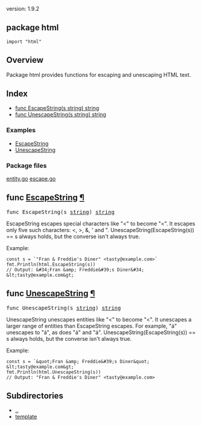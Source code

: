 version: 1.9.2
## package html

  `import "html"`

## Overview

Package html provides functions for escaping and unescaping HTML text.

## Index

- [func EscapeString(s string) string](#EscapeString)
- [func UnescapeString(s string) string](#UnescapeString)

### Examples

- [EscapeString](#example_EscapeString)
- [UnescapeString](#example_UnescapeString)

### Package files
 [entity.go](//github.com/golang/go/blob/2ea7d3461bb41d0ae12b56ee52d43314bcdb97f9/src/html/entity.go) [escape.go](//github.com/golang/go/blob/2ea7d3461bb41d0ae12b56ee52d43314bcdb97f9/src/html/escape.go)

<h2 id="EscapeString">func <a href="//github.com/golang/go/blob/2ea7d3461bb41d0ae12b56ee52d43314bcdb97f9/src/html/escape.go#L168">EscapeString</a>
    <a href="#EscapeString">¶</a></h2>
<pre>func EscapeString(s <a href="/builtin/#string">string</a>) <a href="/builtin/#string">string</a></pre>

EscapeString escapes special characters like "<" to become "&lt;". It escapes
only five such characters: <, >, &, ' and ". UnescapeString(EscapeString(s)) ==
s always holds, but the converse isn't always true.

<a id="example_EscapeString"></a>
Example:

    const s = `"Fran & Freddie's Diner" <tasty@example.com>`
    fmt.Println(html.EscapeString(s))
    // Output: &#34;Fran &amp; Freddie&#39;s Diner&#34; &lt;tasty@example.com&gt;

<h2 id="UnescapeString">func <a href="//github.com/golang/go/blob/2ea7d3461bb41d0ae12b56ee52d43314bcdb97f9/src/html/escape.go#L177">UnescapeString</a>
    <a href="#UnescapeString">¶</a></h2>
<pre>func UnescapeString(s <a href="/builtin/#string">string</a>) <a href="/builtin/#string">string</a></pre>

UnescapeString unescapes entities like "&lt;" to become "<". It unescapes a
larger range of entities than EscapeString escapes. For example, "&aacute;"
unescapes to "á", as does "&#225;" and "&#xE1;". UnescapeString(EscapeString(s))
== s always holds, but the converse isn't always true.

<a id="example_UnescapeString"></a>
Example:

    const s = `&quot;Fran &amp; Freddie&#39;s Diner&quot; &lt;tasty@example.com&gt;`
    fmt.Println(html.UnescapeString(s))
    // Output: "Fran & Freddie's Diner" <tasty@example.com>

## Subdirectories
- [..](..)
- [template](template/)
